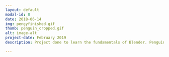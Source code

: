 ```yaml
---
layout: default
modal-id: 8
date: 2018-06-14
img: pengyfinished.gif
thumb: penguin_cropped.gif
alt: image-alt
project-date: February 2019
description: Project done to learn the fundamentals of Blender. Penguin was modeled, rigged, and animated with a snow particle system.

---
```

